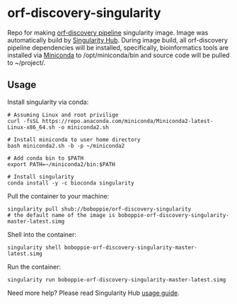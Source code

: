 # orf-discovery-singularity
Repo for making [orf-discovery pipeline](https://github.com/boboppie/orf-discovery) singularity image. Image was automatically build by [Singularity Hub](https://singularity-hub.org/). During image build, all orf-discovery pipeline dependencies will be installed, specifically, bioinformatics tools are installed via [Miniconda](https://docs.conda.io/en/latest/miniconda.html) to /opt/miniconda/bin and source code will be pulled to ~/project/.

## Usage

Install singularity via conda:

    # Assuming Linux and root privilige
    curl -fsSL https://repo.anaconda.com/miniconda/Miniconda2-latest-Linux-x86_64.sh -o miniconda2.sh
    
    # Install miniconda to user home directory
    bash miniconda2.sh -b -p ~/miniconda2
    
    # Add conda bin to $PATH
    export PATH=~/miniconda2/bin:$PATH
    
    # Install singularity
    conda install -y -c bioconda singularity
    
Pull the container to your machine:

    singularity pull shub://boboppie/orf-discovery-singularity
    # the default name of the image is boboppie-orf-discovery-singularity-master-latest.simg

Shell into the container:

    singularity shell boboppie-orf-discovery-singularity-master-latest.simg

Run the container:

    singularity run boboppie-orf-discovery-singularity-master-latest.simg

Need more help? Please read Singularity Hub [usage guide](https://github.com/singularityhub/singularityhub.github.io/wiki/Deploy#order-of-operations).
